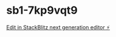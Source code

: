 # sb1-7kp9vqt9

[Edit in StackBlitz next generation editor ⚡️](https://stackblitz.com/~/github.com/Nithish-705/sb1-7kp9vqt9)